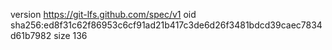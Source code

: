 version https://git-lfs.github.com/spec/v1
oid sha256:ed8f31c62f86953c6cf91ad21b417c3de6d26f3481bdcd39caec7834d61b7982
size 136
